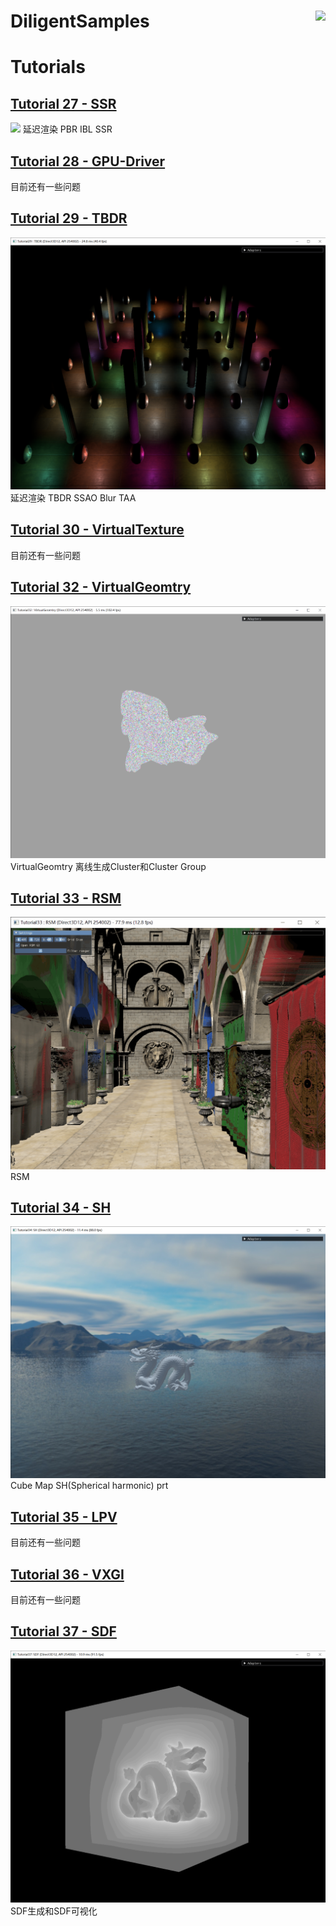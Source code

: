 # DiligentSamples <img src="https://github.com/DiligentGraphics/DiligentCore/blob/master/media/diligentgraphics-logo.png" height=64 align="right" valign="middle">

# Tutorials

## [Tutorial 27 - SSR](Tutorials/Tutorial27_SSR)

![](Tutorials/Tutorial27_SSR/Screenshot.png)
延迟渲染 PBR IBL SSR 


## [Tutorial 28 - GPU-Driver](Tutorials/Tutorial28—GPUDriver)

目前还有一些问题


## [Tutorial 29 - TBDR](Tutorials/Tutorial29_TBDR)

![](Tutorials/Tutorial29_TBDR/Screenshot.png)
延迟渲染 TBDR SSAO Blur TAA


## [Tutorial 30 - VirtualTexture](Tutorials/Tutorial30_VirtualTexture)

目前还有一些问题


## [Tutorial 32 - VirtualGeomtry](Tutorials/Tutorial32_VirtualGeomtry)

![](Tutorials/Tutorial32_VirtualGeomtry/Animation.gif)
VirtualGeomtry 离线生成Cluster和Cluster Group


## [Tutorial 33 - RSM](Tutorials/Tutorial33_RSM)

![](Tutorials/Tutorial33_RSM/Animation.gif)
RSM


## [Tutorial 34 - SH](Tutorials/Tutorial34_SH)

![](Tutorials/Tutorial34_SH/Screenshot.png)
Cube Map   SH(Spherical harmonic)   prt


## [Tutorial 35 - LPV](Tutorials/Tutorial35_LPV)

目前还有一些问题


## [Tutorial 36 - VXGI](Tutorials/Tutorial36_VXGI)

目前还有一些问题


## [Tutorial 37 - SDF](Tutorials/Tutorial37_SDF)

![](Tutorials/Tutorial37_SDF/Screenshot.png)
SDF生成和SDF可视化

